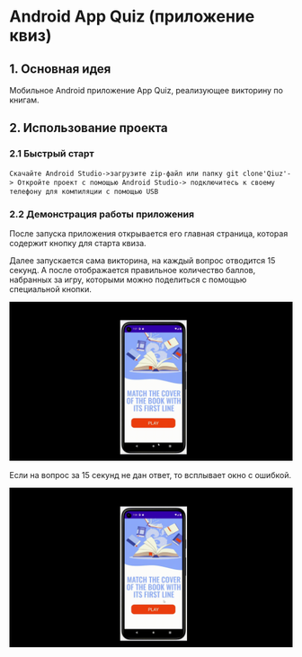 # Android App Quiz (приложение квиз)

## 1. Основная идея
Мобильное Android приложение App Quiz, реализующее викторину по книгам. 

## 2. Использование проекта
### 2.1 Быстрый старт 

```
Скачайте Android Studio->загрузите zip-файл или папку git clone'Qiuz'-> Откройте проект с помощью Android Studio-> подключитесь к своему телефону для компиляции с помощью USB
```

### 2.2 Демонстрация работы приложения
После запуска приложения открывается его главная страница, которая содержит кнопку для старта квиза.

Далее запускается сама викторина, на каждый вопрос отводится 15 секунд.  А после отображается правильное количество баллов, набранных за игру, которыми можно поделиться с помощью специальной кнопки.

![show](work.gif)

Если на вопрос за 15 секунд не дан ответ, то всплывает окно с ошибкой.

![show](limitTime.gif)
